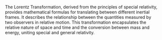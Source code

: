 
The Lorentz Transformation, derived from the principles of special relativity, provides mathematical formulas for translating between different inertial frames. It describes the relationship between the quantities measured by two observers in relative motion. This transformation encapsulates the relative nature of space and time and the conversion between mass and energy, uniting special and general relativity.

